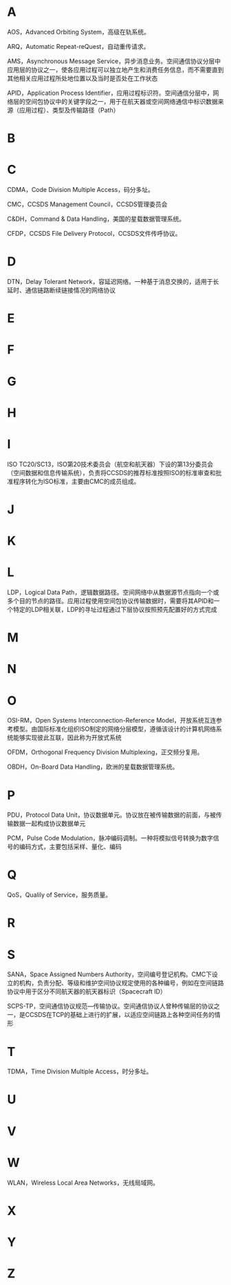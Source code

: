 

# A

AOS，Advanced Orbiting System，高级在轨系统。

ARQ，Automatic Repeat-reQuest，自动重传请求。

AMS，Asynchronous Message Service，异步消息业务。空间通信协议分层中应用层的协议之一，使各应用过程可以独立地产生和消费任务信息，而不需要直到其他相关应用过程所处地位置以及当时是否处在工作状态

APID，Application Process Identifier，应用过程标识符。空间通信分层中，网络层的空间包协议中的关键字段之一，用于在航天器或空间网络通信中标识数据来源（应用过程）、类型及传输路径（Path）

# B

# C

CDMA，Code Division Multiple Access，码分多址。

CMC，CCSDS Management Council，CCSDS管理委员会

C&DH，Command & Data Handling，美国的星载数据管理系统。

CFDP，CCSDS File Delivery Protocol，CCSDS文件传呼协议。

# D

DTN，Delay Tolerant Network，容延迟网络。一种基于消息交换的，适用于长延时、通信链路断续链接情况的网络协议

# E

# F

# G

# H



# I

ISO TC20/SC13，ISO第20技术委员会（航空和航天器）下设的第13分委员会（空间数据和信息传输系统），负责将CCSDS的推荐标准按照ISO的标准审查和批准程序转化为ISO标准，主要由CMC的成员组成。

# J

# K

# L

LDP，Logical Data Path，逻辑数据路径。空间网络中从数据源节点指向一个或多个目的节点的路径。应用过程使用空间包协议传输数据时，需要将其APID和一个特定的LDP相关联，LDP的寻址过程通过下层协议按照预先配置好的方式完成

# M

# N

# O

OSI-RM，Open Systems Interconnection-Reference Model，开放系统互连参考模型。由国际标准化组织ISO制定的网络分层模型，遵循该设计的计算机网络系统能够实现彼此互联，因此称为开放式系统

OFDM，Orthogonal Frequency Division Multiplexing，正交频分复用。

OBDH，On-Board Data Handling，欧洲的星载数据管理系统。

# P

PDU，Protocol Data Unit，协议数据单元。协议放在被传输数据的前面，与被传输数据一起构成协议数据单元

PCM，Pulse Code Modulation，脉冲编码调制。一种将模拟信号转换为数字信号的编码方式，主要包括采样、量化、编码

# Q

QoS，Qualily of Service，服务质量。

# R

# S

SANA，Space Assigned Numbers Authority，空间编号登记机构。CMC下设立的机构，负责分配、等级和维护空间协议规定使用的各种编号，例如在空间链路协议中用于区分不同航天器的航天器标识（Spacecraft ID）

SCPS-TP，空间通信协议规范—传输协议。空间通信协议人曾种传输层的协议之一，是CCSDS在TCP的基础上进行的扩展，以适应空间链路上各种空间任务的情形

# T

TDMA，Time Division Multiple Access，时分多址。

# U

# V

# W

WLAN，Wireless Local Area Networks，无线局域网。

# X

# Y

# Z









